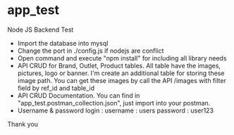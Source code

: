 # app_test
Node JS Backend Test

- Import the database into mysql
- Change the port in ./config.js if nodejs are conflict
- Open command and execute "npm install" for including all library needs
- API CRUD for Brand, Outlet, Product tables.
  All table have the images, pictures, logo or banner. I'm create an additional table for storing these image path.
  You can get these images by call the API /images with filter field by ref_id and table_id
- API CRUD Documentation. You can find in "app_test.postman_collection.json", just import into your postman.
- Username & password login :
  username : users
  password : user123
  
Thank you

